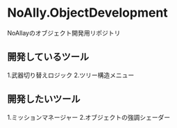 # NoAlly.ObjectDevelopment
NoAllayのオブジェクト開発用リポジトリ

## 開発しているツール
1.武器切り替えロジック
2.ツリー構造メニュー
## 開発したいツール
1.ミッションマネージャー
2.オブジェクトの強調シェーダー
